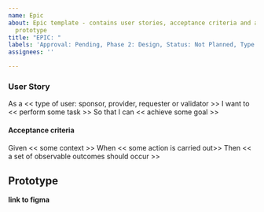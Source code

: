 ```yaml
---
name: Epic
about: Epic template - contains user stories, acceptance criteria and a high fidelity
  prototype
title: "EPIC: "
labels: 'Approval: Pending, Phase 2: Design, Status: Not Planned, Type: Epic'
assignees: ''

---
```


### User Story
As a << type of user: sponsor, provider, requester or validator >>
I want to << perform some task >>
So that I can << achieve some goal >>

#### Acceptance criteria

Given << some context >>
When << some action is carried out>>
Then << a set of observable outcomes should occur >>


## Prototype
__link to figma__
